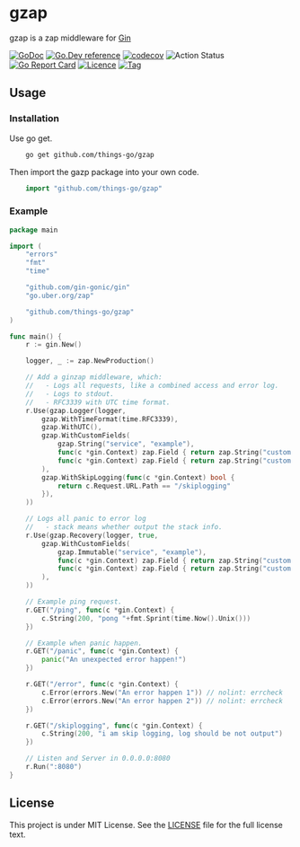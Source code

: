 # gzap

gzap is a zap middleware for [Gin](https://github.com/gin-gonic/gin)  

[![GoDoc](https://godoc.org/github.com/things-go/gzap?status.svg)](https://godoc.org/github.com/things-go/gzap)
[![Go.Dev reference](https://img.shields.io/badge/go.dev-reference-blue?logo=go&logoColor=white)](https://pkg.go.dev/github.com/things-go/gzap?tab=doc)
[![codecov](https://codecov.io/gh/things-go/gzap/branch/master/graph/badge.svg)](https://codecov.io/gh/things-go/gzap)
![Action Status](https://github.com/things-go/gzap/workflows/Go/badge.svg)
[![Go Report Card](https://goreportcard.com/badge/github.com/things-go/gzap)](https://goreportcard.com/report/github.com/things-go/gzap)
[![Licence](https://img.shields.io/github/license/things-go/gzap)](https://raw.githubusercontent.com/things-go/gzap/master/LICENSE)
[![Tag](https://img.shields.io/github/v/tag/things-go/gzap)](https://github.com/thinkgos/requestid/tags)


## Usage

### Installation

Use go get.
```bash
    go get github.com/things-go/gzap
```

Then import the gazp package into your own code.
```go
    import "github.com/things-go/gzap"
```

### Example

[embedmd]:# (_example/main.go go)
```go
package main

import (
	"errors"
	"fmt"
	"time"

	"github.com/gin-gonic/gin"
	"go.uber.org/zap"

	"github.com/things-go/gzap"
)

func main() {
	r := gin.New()

	logger, _ := zap.NewProduction()

	// Add a ginzap middleware, which:
	//   - Logs all requests, like a combined access and error log.
	//   - Logs to stdout.
	//   - RFC3339 with UTC time format.
	r.Use(gzap.Logger(logger,
		gzap.WithTimeFormat(time.RFC3339),
		gzap.WithUTC(),
		gzap.WithCustomFields(
			gzap.String("service", "example"),
			func(c *gin.Context) zap.Field { return zap.String("custom field1", c.ClientIP()) },
			func(c *gin.Context) zap.Field { return zap.String("custom field2", c.ClientIP()) },
		),
		gzap.WithSkipLogging(func(c *gin.Context) bool {
			return c.Request.URL.Path == "/skiplogging"
		}),
	))

	// Logs all panic to error log
	//   - stack means whether output the stack info.
	r.Use(gzap.Recovery(logger, true,
		gzap.WithCustomFields(
			gzap.Immutable("service", "example"),
			func(c *gin.Context) zap.Field { return zap.String("custom field1", c.ClientIP()) },
			func(c *gin.Context) zap.Field { return zap.String("custom field2", c.ClientIP()) },
		),
	))

	// Example ping request.
	r.GET("/ping", func(c *gin.Context) {
		c.String(200, "pong "+fmt.Sprint(time.Now().Unix()))
	})

	// Example when panic happen.
	r.GET("/panic", func(c *gin.Context) {
		panic("An unexpected error happen!")
	})

	r.GET("/error", func(c *gin.Context) {
		c.Error(errors.New("An error happen 1")) // nolint: errcheck
		c.Error(errors.New("An error happen 2")) // nolint: errcheck
	})

	r.GET("/skiplogging", func(c *gin.Context) {
		c.String(200, "i am skip logging, log should be not output")
	})

	// Listen and Server in 0.0.0.0:8080
	r.Run(":8080")
}
```

## License

This project is under MIT License. See the [LICENSE](LICENSE) file for the full license text.
